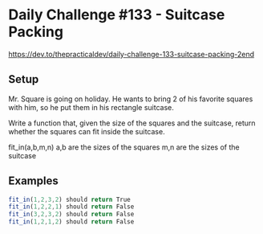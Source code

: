 # Daily Challenge #133 - Suitcase Packing

https://dev.to/thepracticaldev/daily-challenge-133-suitcase-packing-2end

## Setup

Mr. Square is going on holiday. He wants to bring 2 of his favorite squares with him, so he put them in his rectangle suitcase.

Write a function that, given the size of the squares and the suitcase, return whether the squares can fit inside the suitcase.

fit_in(a,b,m,n)
a,b are the sizes of the squares
m,n are the sizes of the suitcase

## Examples

```js
fit_in(1,2,3,2) should return True
fit_in(1,2,2,1) should return False
fit_in(3,2,3,2) should return False
fit_in(1,2,1,2) should return False
```
